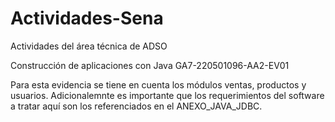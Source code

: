 # Actividades-Sena
Actividades del área técnica de ADSO

Construcción de aplicaciones con Java GA7-220501096-AA2-EV01

Para esta evidencia se tiene en cuenta los módulos ventas, productos y usuarios.
Adicionalemnte es importante que los requerimientos del software a tratar aquí son los referenciados en el ANEXO_JAVA_JDBC.
